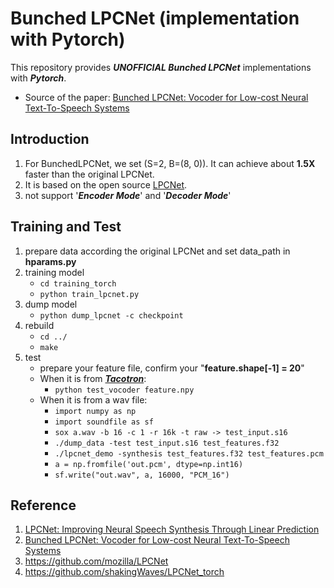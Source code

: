 # Bunched LPCNet (implementation with Pytorch)

This repository provides ***UNOFFICIAL Bunched LPCNet*** implementations with ***Pytorch***.

- Source of the paper: [Bunched LPCNet: Vocoder for Low-cost Neural Text-To-Speech Systems](https://arxiv.org/abs/2008.04574)

## Introduction

1. For BunchedLPCNet, we set (S=2, B=(8, 0)). It can achieve about **1.5X** faster than the original LPCNet.
2. It is based on the open source [LPCNet](https://github.com/mozilla/LPCNet/commit/bffdcee95b4303167a34007ea22c8d304ca204da).
3. not support '***Encoder Mode***' and '***Decoder Mode***'

## Training and Test

1. prepare data according the original LPCNet and set data_path in **hparams.py**
2. training model
    - `cd training_torch`
    - `python train_lpcnet.py`
3. dump model
    - `python dump_lpcnet -c checkpoint`
4. rebuild
    - `cd ../`
    - `make`
5. test
    - prepare your feature file, confirm your "**feature.shape[-1] = 20**"
    - When it is from ***[Tacotron](https://github.com/BridgetteSong/ExpressiveTacotron)***:
        - `python test_vocoder feature.npy`
    - When it is from a wav file:
        - `import numpy as np`
        - `import soundfile as sf`
        - `sox a.wav -b 16 -c 1 -r 16k -t raw -> test_input.s16`
        - `./dump_data -test test_input.s16 test_features.f32`
        - `./lpcnet_demo -synthesis test_features.f32 test_features.pcm`
        - `a = np.fromfile('out.pcm', dtype=np.int16)`
        - `sf.write("out.wav", a, 16000, "PCM_16")`
   
## Reference

1. [LPCNet: Improving Neural Speech Synthesis Through Linear Prediction](https://jmvalin.ca/papers/lpcnet_icassp2019.pdf)
2. [Bunched LPCNet: Vocoder for Low-cost Neural Text-To-Speech Systems](https://arxiv.org/abs/2008.04574)
3. <https://github.com/mozilla/LPCNet>
4. <https://github.com/shakingWaves/LPCNet_torch>
